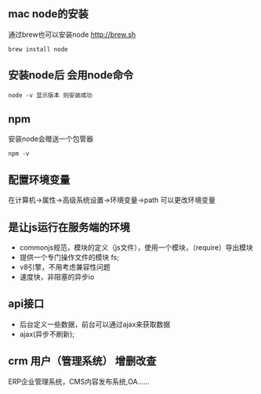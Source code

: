 ## mac node的安装
通过brew也可以安装node http://brew.sh
```
brew install node
```
## 安装node后 会用node命令
```
node -v 显示版本 则安装成功
```
## npm
安装node会赠送一个包管器
```
npm -v
```
## 配置环境变量
在计算机->属性->高级系统设置->环境变量->path 可以更改环境变量

## 是让js运行在服务端的环境
- commonjs规范，模块的定义（js文件），使用一个模块，（require）导出模块
- 提供一个专门操作文件的模块 fs;
- v8引擎，不用考虑兼容性问题
- 速度快，非阻塞的异步io

## api接口
- 后台定义一些数据，前台可以通过ajax来获取数据
- ajax(异步不刷新);

## crm 用户（管理系统） 增删改查
ERP企业管理系统，CMS内容发布系统,OA......

